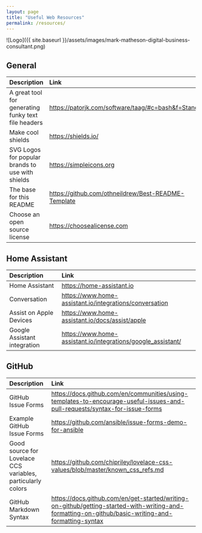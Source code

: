 ```yaml
---
layout: page
title: "Useful Web Resources"
permalink: /resources/
---
```


![Logo]({{ site.baseurl }}/assets/images/mark-matheson-digital-business-consultant.png)

## General

| **Description**                                     | **Link**                                               |
| :-------------------------------------------------- | :----------------------------------------------------- |
| A great tool for generating funky text file headers | <https://patorjk.com/software/taag/#c=bash&f=Standard> |
| Make cool shields                                   | <https://shields.io/>                                  |
| SVG Logos for popular brands to use with shields    | <https://simpleicons.org>                              |
| The base for this README                            | <https://github.com/othneildrew/Best-README-Template>  |
| Choose an open source license                       | <https://choosealicense.com>                           |

## Home Assistant

| **Description**              | **Link**                                                       |
| :--------------------------- | :------------------------------------------------------------- |
| Home Assistant               | <https://home-assistant.io>                                    |
| Conversation                 | <https://www.home-assistant.io/integrations/conversation>      |
| Assist on Apple Devices      | <https://www.home-assistant.io/docs/assist/apple>              |
| Google Assistant integration | <https://www.home-assistant.io/integrations/google_assistant/> |

## GitHub

| **Description**                                             | **Link**                                                                                                                                             |
| :---------------------------------------------------------- | :--------------------------------------------------------------------------------------------------------------------------------------------------- |
| GitHub Issue Forms                                          | <https://docs.github.com/en/communities/using-templates-to-encourage-useful-issues-and-pull-requests/syntax-for-issue-forms>                         |
| Example GitHub Issue Forms                                  | <https://github.com/ansible/issue-forms-demo-for-ansible>                                                                                            |
| Good source for Lovelace CCS variables, particularly colors | <https://github.com/chipriley/lovelace-css-values/blob/master/known_css_refs.md>                                                                     |
| GitHub Markdown Syntax                                      | <https://docs.github.com/en/get-started/writing-on-github/getting-started-with-writing-and-formatting-on-github/basic-writing-and-formatting-syntax> |
